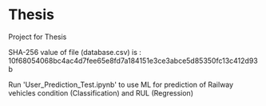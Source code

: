 # Thesis
Project for Thesis

SHA-256 value of file (database.csv) is :
10f68054068bc4ac4d7fee65e8fd7a184151e3ce3abce5d85350fc13c412d93b

Run 'User_Prediction_Test.ipynb' to use ML for prediction of Railway vehicles condition (Classification) and RUL (Regression)
